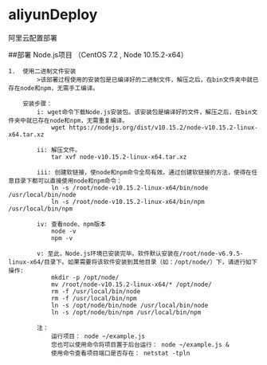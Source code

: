 # aliyunDeploy
阿里云配置部署

##部署 Node.js项目 （CentOS 7.2 , Node 10.15.2-x64）

	1.  使用二进制文件安装
			>该部署过程使用的安装包是已编译好的二进制文件，解压之后，在bin文件夹中就已存在node和npm，无需手工编译。

		安装步骤：
			i: wget命令下载Node.js安装包。该安装包是编译好的文件，解压之后，在bin文件夹中就已存在node和npm，无需重复编译。
				wget https://nodejs.org/dist/v10.15.2/node-v10.15.2-linux-x64.tar.xz

			ii: 解压文件。
				tar xvf node-v10.15.2-linux-x64.tar.xz

			iii: 创建软链接，使node和npm命令全局有效。通过创建软链接的方法，使得在任意目录下都可以直接使用node和npm命令：
				ln -s /root/node-v10.15.2-linux-x64/bin/node /usr/local/bin/node
				ln -s /root/node-v10.15.2-linux-x64/bin/npm /usr/local/bin/npm

			iv: 查看node、npm版本
				node -v
				npm -v

			v: 至此，Node.js环境已安装完毕。软件默认安装在/root/node-v6.9.5-linux-x64/目录下。如果需要将该软件安装到其他目录（如：/opt/node/）下，请进行如下操作:
				mkdir -p /opt/node/
				mv /root/node-v10.15.2-linux-x64/* /opt/node/
				rm -f /usr/local/bin/node
				rm -f /usr/local/bin/npm
				ln -s /opt/node/bin/node /usr/local/bin/node
				ln -s /opt/node/bin/npm /usr/local/bin/npm

			注：
				运行项目： node ~/example.js 
				您也可以使用命令将项目置于后台运行： node ~/example.js & 
				使用命令查看项目端口是否存在： netstat -tpln